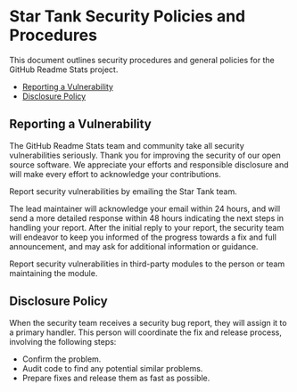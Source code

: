 # Star Tank Security Policies and Procedures

This document outlines security procedures and general policies for the
GitHub Readme Stats project.

- [Reporting a Vulnerability](#reporting-a-vulnerability)
- [Disclosure Policy](#disclosure-policy)

## Reporting a Vulnerability 

The GitHub Readme Stats team and community take all security vulnerabilities
seriously. Thank you for improving the security of our open source 
software. We appreciate your efforts and responsible disclosure and will
make every effort to acknowledge your contributions.

Report security vulnerabilities by emailing the Star Tank team.

The lead maintainer will acknowledge your email within 24 hours, and will
send a more detailed response within 48 hours indicating the next steps in 
handling your report. After the initial reply to your report, the security
team will endeavor to keep you informed of the progress towards a fix and
full announcement, and may ask for additional information or guidance.

Report security vulnerabilities in third-party modules to the person or 
team maintaining the module.

## Disclosure Policy

When the security team receives a security bug report, they will assign it
to a primary handler. This person will coordinate the fix and release
process, involving the following steps:

  * Confirm the problem.
  * Audit code to find any potential similar problems.
  * Prepare fixes and release them as fast as possible.
